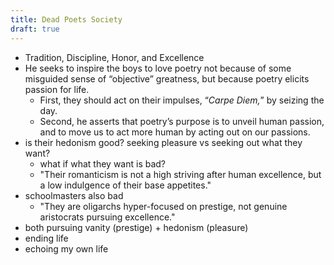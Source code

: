 ```yaml
---
title: Dead Poets Society
draft: true
---
```



- Tradition, Discipline, Honor, and Excellence
- He seeks to inspire the boys to love poetry not because of some misguided sense of “objective” greatness, but because poetry elicits passion for life.
	- First, they should act on their impulses, “_Carpe Diem,_” by seizing the day. 
	- Second, he asserts that poetry’s purpose is to unveil human passion, and to move us to act more human by acting out on our passions.
- is their hedonism good? seeking pleasure vs seeking out what they want?
	- what if what they want is bad?
	- "Their romanticism is not a high striving after human excellence, but a low indulgence of their base appetites."
- schoolmasters also bad
	- "They are oligarchs hyper-focused on prestige, not genuine aristocrats pursuing excellence."
- both pursuing vanity (prestige) + hedonism (pleasure)
- ending life
- echoing my own life